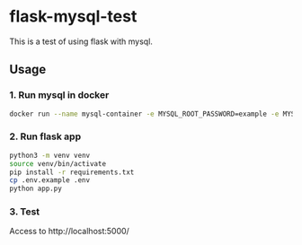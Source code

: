 # flask-mysql-test

This is a test of using flask with mysql.

## Usage

### 1. Run mysql in docker

```bash
docker run --name mysql-container -e MYSQL_ROOT_PASSWORD=example -e MYSQL_DATABASE=testdb -e MYSQL_USER=user -e MYSQL_PASSWORD=password -p 3306:3306 -d mysql:5.7 --default-authentication-plugin=mysql_native_password
```

### 2. Run flask app

```bash
python3 -m venv venv
source venv/bin/activate
pip install -r requirements.txt
cp .env.example .env
python app.py
```

### 3. Test

Access to http://localhost:5000/
